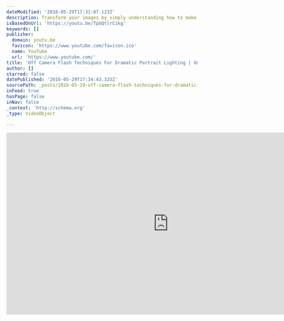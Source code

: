 ```yaml
---
dateModified: '2016-05-29T17:31:07.123Z'
description: Transform your images by simply understanding how to make light work for you rather than against you. Take a peek behind the scenes as we share how to achieve incredible night portraiture using advanced off-camera flash lighting techniques.
isBasedOnUrl: 'https://youtu.be/TpbQtlrCikg'
keywords: []
publisher:
  domain: youtu.be
  favicon: 'https://www.youtube.com/favicon.ico'
  name: YouTube
  url: 'https://www.youtube.com/'
title: 'Off Camera Flash Techniques For Dramatic Portrait Lighting | Unscripted Wrokshop'
author: []
starred: false
datePublished: '2016-05-29T17:34:43.325Z'
sourcePath: _posts/2016-05-29-off-camera-flash-techniques-for-dramatic-portrait-lighting-or.md
inFeed: true
hasPage: false
inNav: false
_context: 'http://schema.org'
_type: VideoObject

---
```

<iframe src="https://cdn.embedly.com/widgets/media.html?src=https%3A%2F%2Fwww.youtube.com%2Fembed%2FTpbQtlrCikg%3Ffeature%3Doembed&amp;url=http%3A%2F%2Fwww.youtube.com%2Fwatch%3Fv%3DTpbQtlrCikg&amp;image=https%3A%2F%2Fi.ytimg.com%2Fvi%2FTpbQtlrCikg%2Fhqdefault.jpg&amp;key=b7d04c9b404c499eba89ee7072e1c4f7&amp;type=text%2Fhtml&amp;schema=youtube" width="854" height="480" scrolling="no" frameborder="0" allowfullscreen="" style=""></iframe>